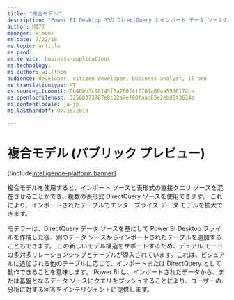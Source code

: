 ```yaml
---
title: "複合モデル"
description: "Power BI Desktop での DirectQuery とインポート データ ソースのマッシュアップのサポート"
author: MI77
manager: kimani
ms.date: 7/22/18
ms.topic: article
ms.prod: 
ms.service: business-applications
ms.technology: 
ms.author: willthom
audience: developer, citizen developer, business analyst, IT pro
ms.translationtype: HT
ms.sourcegitcommit: 0b40bb3c98145f5a260f412701a884a5936174ce
ms.openlocfilehash: 3256b373787e8c32a7ef80faad85e2ebd5f3634e
ms.contentlocale: ja-jp
ms.lasthandoff: 07/18/2018

---
```


# <a name="composite-models-public-preview"></a>複合モデル (パブリック プレビュー)

[!include[intelligence-platform banner](../../includes/intelligence-platform.md)]

複合モデルを使用すると、インポート ソースと表形式の直接クエリ ソースを混在させることができ、複数の表形式 DirectQuery ソースを使用できます。 これにより、インポートされたテーブルでエンタープライズ データ モデルを拡大できます。 

モデラーは、DirectQuery データ ソースを基にして Power BI Desktop ファイルを作成した後、別のデータ ソースからインポートされたテーブルを追加することもできます。 この新しいモデル構造をサポートするため、デュアル モードの多対多リレーションシップとテーブルが導入されています。これは、ビジュアルに追加される他のテーブルに応じて、インポートまたは DirectQuery として動作できることを意味します。 Power BI は、インポートされたデータから、または基盤となるデータ ソースにクエリをプッシュすることにより、ユーザーの分析に対する回答をインテリジェントに提供します。

<!--
### Who uses this feature
This feature is intended for model developers. 
## Status
### Development status
In development
#### Target timeframe
October ‘18
-->


